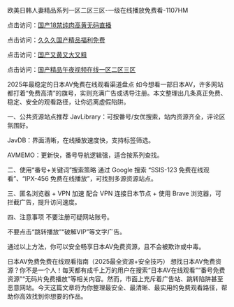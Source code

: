 欧美日韩人妻精品系列一区二区三区-一级在线播放免费看-1107HM

点击访问：<a href="https://heiliaoll4qsx.pages.dev">国产18禁纯肉高黄无码直播</a>

点击访问：<a href="https://heiliaozj3tjd.pages.dev">久久久国产精品福利免费</a>

点击访问：<a href="https://heiliaozj3tjd.pages.dev">国产又黄又大又粗</a>

点击访问：<a href="https://heiliaowzu4ur.pages.dev">国产精品午夜视频在线一区二区三区</a>

2025年最稳定的日本AV免费在线观看渠道盘点
如今想看一部日本AV，许多网站都打着“免费高清”的旗号，实则充满广告或诱导注册。本文整理出几条真正免费、稳定、安全的观看路径，让你远离虚假陷阱。

一、公共资源站点推荐
JavLibrary：可按番号/女优搜索，站内资源齐全，评论区氛围好。

JavDB：界面清晰，在线播放速度快，支持标签筛选。

AVMEMO：更新快，番号导航逻辑强，适合按系列查找。

二、使用“番号+关键词”搜索策略
通过 Google 搜索 “SSIS-123 免费在线观看”、“IPX-456 免费在线播放”，可找到多源资源站点。

三、匿名浏览器 + VPN 加速
配合 VPN 连接日本节点 + 使用 Brave 浏览器，可拦截广告，提升访问速度。

四、注意事项
不要注册可疑网站账号。

不要点击“跳转播放”“破解VIP”等文字广告。

通过以上方法，你可以安全畅享日本AV免费资源，且不会被欺诈或中毒。

日本AV免费免费在线观看指南（2025最全资源+安全技巧）
想找日本AV免费资源？你不是一个人！每天都有成千上万的用户在搜索“日本AV在线观看”“番号免费资源”“无码片免费播放”等相关内容。然而，市面上充斥着广告站、跳转陷阱甚至恶意网站。今天这篇文章将为你整理最安全、最清晰、最实用的免费观看路径，帮助你高效找到你想要的作品。


<span style="display:none;">[Canonical link]( )</span>
